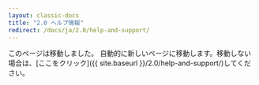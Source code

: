 ```yaml
---
layout: classic-docs
title: "2.0 ヘルプ情報"
redirect: /docs/ja/2.0/help-and-support/
---
```


このページは移動しました。 自動的に新しいページに移動します。移動しない場合は、[ここをクリック]({{ site.baseurl }}/2.0/help-and-support/)してください。
